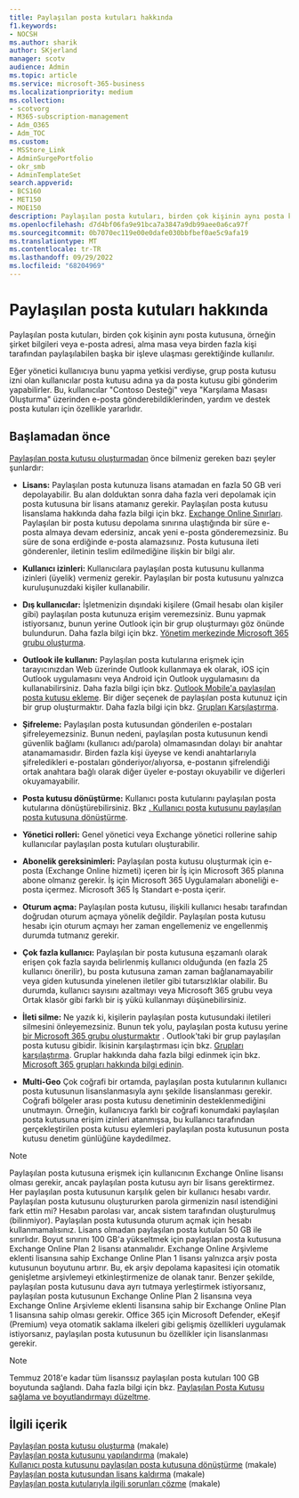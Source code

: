 ```yaml
---
title: Paylaşılan posta kutuları hakkında
f1.keywords:
- NOCSH
ms.author: sharik
author: SKjerland
manager: scotv
audience: Admin
ms.topic: article
ms.service: microsoft-365-business
ms.localizationpriority: medium
ms.collection:
- scotvorg
- M365-subscription-management
- Adm_O365
- Adm_TOC
ms.custom:
- MSStore_Link
- AdminSurgePortfolio
- okr_smb
- AdminTemplateSet
search.appverid:
- BCS160
- MET150
- MOE150
description: Paylaşılan posta kutuları, birden çok kişinin aynı posta kutusuna erişmesi gerektiğinde kullanılır. Paylaşılan posta kutusu oluşturmadan önce bilmeniz gerekenleri öğrenin.
ms.openlocfilehash: d7d4bf06fa9e91bca7a3847a9db99aee0a6ca97f
ms.sourcegitcommit: 0b7070ec119e00e0dafe030bbfbef0ae5c9afa19
ms.translationtype: MT
ms.contentlocale: tr-TR
ms.lasthandoff: 09/29/2022
ms.locfileid: "68204969"
---
```

# <a name="about-shared-mailboxes"></a>Paylaşılan posta kutuları hakkında

Paylaşılan posta kutuları, birden çok kişinin aynı posta kutusuna, örneğin şirket bilgileri veya e-posta adresi, alma masa veya birden fazla kişi tarafından paylaşılabilen başka bir işleve ulaşması gerektiğinde kullanılır.

Eğer yönetici kullanıcıya bunu yapma yetkisi verdiyse, grup posta kutusu izni olan kullanıcılar posta kutusu adına ya da posta kutusu gibi gönderim yapabilirler. Bu, kullanıcılar "Contoso Desteği" veya "Karşılama Masası Oluşturma" üzerinden e-posta gönderebildiklerinden, yardım ve destek posta kutuları için özellikle yararlıdır.

## <a name="before-you-begin"></a>Başlamadan önce

[Paylaşılan posta kutusu oluşturmadan](create-a-shared-mailbox.md) önce bilmeniz gereken bazı şeyler şunlardır:

- **Lisans:** Paylaşılan posta kutunuza lisans atamadan en fazla 50 GB veri depolayabilir. Bu alan dolduktan sonra daha fazla veri depolamak için posta kutusuna bir lisans atamanız gerekir. Paylaşılan posta kutusu lisanslama hakkında daha fazla bilgi için bkz. [Exchange Online Sınırları](/office365/servicedescriptions/exchange-online-service-description/exchange-online-limits#StorageLimits). Paylaşılan bir posta kutusu depolama sınırına ulaştığında bir süre e-posta almaya devam edersiniz, ancak yeni e-posta gönderemezsiniz. Bu süre de sona erdiğinde e-posta alamazsınız. Posta kutusuna ileti gönderenler, iletinin teslim edilmediğine ilişkin bir bilgi alır.

- **Kullanıcı izinleri:** Kullanıcılara paylaşılan posta kutusunu kullanma izinleri (üyelik) vermeniz gerekir. Paylaşılan bir posta kutusunu yalnızca kuruluşunuzdaki kişiler kullanabilir.

- **Dış kullanıcılar:** İşletmenizin dışındaki kişilere (Gmail hesabı olan kişiler gibi) paylaşılan posta kutunuza erişim veremezsiniz. Bunu yapmak istiyorsanız, bunun yerine Outlook için bir grup oluşturmayı göz önünde bulundurun. Daha fazla bilgi için bkz. [Yönetim merkezinde Microsoft 365 grubu oluşturma](../create-groups/create-groups.md).

- **Outlook ile kullanın:** Paylaşılan posta kutularına erişmek için tarayıcınızdan Web üzerinde Outlook kullanmaya ek olarak, iOS için Outlook uygulamasını veya Android için Outlook uygulamasını da kullanabilirsiniz. Daha fazla bilgi için bkz. [Outlook Mobile'a paylaşılan posta kutusu ekleme](https://support.microsoft.com/office/f866242c-81b2-472e-8776-6c49c5473c9f). Bir diğer seçenek de paylaşılan posta kutunuz için bir grup oluşturmaktır. Daha fazla bilgi için bkz. [Grupları Karşılaştırma](../create-groups/compare-groups.md).

- **Şifreleme:** Paylaşılan posta kutusundan gönderilen e-postaları şifreleyemezsiniz. Bunun nedeni, paylaşılan posta kutusunun kendi güvenlik bağlamı (kullanıcı adı/parola) olmamasından dolayı bir anahtar atanamamasıdır. Birden fazla kişi üyeyse ve kendi anahtarlarıyla şifreledikleri e-postaları gönderiyor/alıyorsa, e-postanın şifrelendiği ortak anahtara bağlı olarak diğer üyeler e-postayı okuyabilir ve diğerleri okuyamayabilir.

- **Posta kutusu dönüştürme:** Kullanıcı posta kutularını paylaşılan posta kutularına dönüştürebilirsiniz. Bkz [. Kullanıcı posta kutusunu paylaşılan posta kutusuna dönüştürme](convert-user-mailbox-to-shared-mailbox.md).

- **Yönetici rolleri:** Genel yönetici veya Exchange yönetici rollerine sahip kullanıcılar paylaşılan posta kutuları oluşturabilir.

- **Abonelik gereksinimleri:** Paylaşılan posta kutusu oluşturmak için e-posta (Exchange Online hizmeti) içeren bir İş için Microsoft 365 planına abone olmanız gerekir. İş için Microsoft 365 Uygulamaları aboneliği e-posta içermez. Microsoft 365 İş Standart e-posta içerir.

- **Oturum açma:** Paylaşılan posta kutusu, ilişkili kullanıcı hesabı tarafından doğrudan oturum açmaya yönelik değildir. Paylaşılan posta kutusu hesabı için oturum açmayı her zaman engellemeniz ve engellenmiş durumda tutmanız gerekir.

- **Çok fazla kullanıcı:** Paylaşılan bir posta kutusuna eşzamanlı olarak erişen çok fazla sayıda belirlenmiş kullanıcı olduğunda (en fazla 25 kullanıcı önerilir), bu posta kutusuna zaman zaman bağlanamayabilir veya giden kutusunda yinelenen iletiler gibi tutarsızlıklar olabilir. Bu durumda, kullanıcı sayısını azaltmayı veya Microsoft 365 grubu veya Ortak klasör gibi farklı bir iş yükü kullanmayı düşünebilirsiniz.

- **İleti silme:** Ne yazık ki, kişilerin paylaşılan posta kutusundaki iletileri silmesini önleyemezsiniz. Bunun tek yolu, paylaşılan posta kutusu yerine [bir Microsoft 365 grubu oluşturmaktır](/microsoft-365/admin/create-groups/create-groups) . Outlook'taki bir grup paylaşılan posta kutusu gibidir. İkisinin karşılaştırması için bkz. [Grupları karşılaştırma](../create-groups/compare-groups.md). Gruplar hakkında daha fazla bilgi edinmek için bkz. [Microsoft 365 grupları hakkında bilgi edinin](https://support.microsoft.com/office/b565caa1-5c40-40ef-9915-60fdb2d97fa2).

- **Multi-Geo** Çok coğrafi bir ortamda, paylaşılan posta kutularının kullanıcı posta kutusunun lisanslanmasıyla aynı şekilde lisanslanması gerekir. Coğrafi bölgeler arası posta kutusu denetiminin desteklenmediğini unutmayın. Örneğin, kullanıcıya farklı bir coğrafi konumdaki paylaşılan posta kutusuna erişim izinleri atanmışsa, bu kullanıcı tarafından gerçekleştirilen posta kutusu eylemleri paylaşılan posta kutusunun posta kutusu denetim günlüğüne kaydedilmez. 


> [!NOTE]
> Paylaşılan posta kutusuna erişmek için kullanıcının Exchange Online lisansı olması gerekir, ancak paylaşılan posta kutusu ayrı bir lisans gerektirmez. Her paylaşılan posta kutusunun karşılık gelen bir kullanıcı hesabı vardır. Paylaşılan posta kutusunu oluştururken parola girmenizin nasıl istendiğini fark ettin mi? Hesabın parolası var, ancak sistem tarafından oluşturulmuş (bilinmiyor). Paylaşılan posta kutusunda oturum açmak için hesabı kullanmamalısınız. Lisans olmadan paylaşılan posta kutuları 50 GB ile sınırlıdır. Boyut sınırını 100 GB'a yükseltmek için paylaşılan posta kutusuna Exchange Online Plan 2 lisansı atanmalıdır. Exchange Online Arşivleme eklenti lisansına sahip Exchange Online Plan 1 lisansı yalnızca arşiv posta kutusunun boyutunu artırır. Bu, ek arşiv depolama kapasitesi için otomatik genişletme arşivlemeyi etkinleştirmenize de olanak tanır. Benzer şekilde, paylaşılan posta kutusunu dava ayrı tutmaya yerleştirmek istiyorsanız, paylaşılan posta kutusunun Exchange Online Plan 2 lisansına veya Exchange Online Arşivleme eklenti lisansına sahip bir Exchange Online Plan 1 lisansına sahip olması gerekir. Office 365 için Microsoft Defender, eKeşif (Premium) veya otomatik saklama ilkeleri gibi gelişmiş özellikleri uygulamak istiyorsanız, paylaşılan posta kutusunun bu özellikler için lisanslanması gerekir.

> [!NOTE]
> Temmuz 2018'e kadar tüm lisanssız paylaşılan posta kutuları 100 GB boyutunda sağlandı. Daha fazla bilgi için bkz. [Paylaşılan Posta Kutusu sağlama ve boyutlandırmayı düzeltme](https://techcommunity.microsoft.com/t5/exchange-team-blog/correcting-shared-mailbox-provisioning-and-sizing/ba-p/607991).

## <a name="related-content"></a>İlgili içerik

[Paylaşılan posta kutusu oluşturma](create-a-shared-mailbox.md) (makale)\
[Paylaşılan posta kutusunu yapılandırma](configure-a-shared-mailbox.md) (makale)\
[Kullanıcı posta kutusunu paylaşılan posta kutusuna dönüştürme](convert-user-mailbox-to-shared-mailbox.md) (makale)\
[Paylaşılan posta kutusundan lisans kaldırma](remove-license-from-shared-mailbox.md) (makale)\
[Paylaşılan posta kutularıyla ilgili sorunları çözme](resolve-issues-with-shared-mailboxes.md) (makale)
